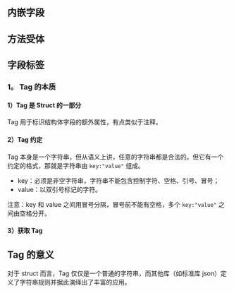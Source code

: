 ## 内嵌字段

## 方法受体

## 字段标签
### 1。 Tag 的本质
#### 1）Tag 是 Struct 的一部分
Tag 用于标识结构体字段的额外属性，有点类似于注释。

#### 2）Tag 约定
Tag 本身是一个字符串，但从语义上讲，任意的字符串都是合法的。但它有一个约定的格式，那就是字符串由 `key:"value"` 组成。

- key：必须是非空字符串，字符串不能包含控制字符、空格、引号、冒号；
- value：以双引号标记的字符。

注意：key 和 value 之间用冒号分隔，冒号前不能有空格，多个 `key:"value"` 之间由空格分开。

#### 3）获取 Tag

## Tag 的意义
对于 struct 而言，Tag 仅仅是一个普通的字符串，而其他库（如标准库 json）定义了字符串规则并据此演绎出了丰富的应用。